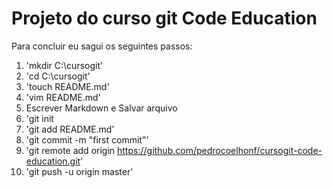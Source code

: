 # Projeto do curso git Code Education

Para concluir eu sagui os seguintes passos:

1. 'mkdir C:\cursogit'
2. 'cd C:\cursogit'
3. 'touch README.md'
4. 'vim README.md'
5. Escrever Markdown e Salvar arquivo
6. 'git init
7. 'git add README.md'
8. 'git commit -m "first commit"'
9. 'git remote add origin https://github.com/pedrocoelhonf/cursogit-code-education.git'
10. 'git push -u origin master'